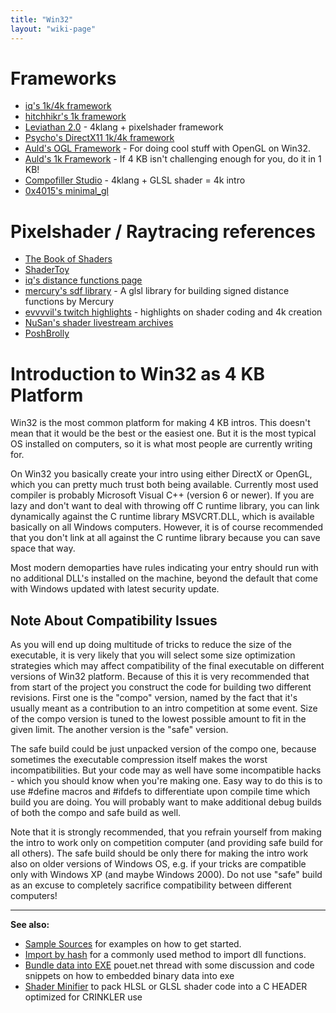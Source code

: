 ```yaml
---
title: "Win32"
layout: "wiki-page"
---
```


# Frameworks

* [iq's 1k/4k framework](https://github.com/in4k/isystem1k4k)
* [hitchhikr's 1k framework](https://github.com/in4k/1K-D3D-SW-OGL-FrameWorks)
* [Leviathan 2.0](https://github.com/armak/Leviathan-2.0) - 4klang + pixelshader framework
* [Psycho's DirectX11 1k/4k framework](https://github.com/psycholns/TinyDX11)
* [Auld's OGL Framework](aulds-ogl-framework) - For doing cool stuff with OpenGL on Win32.
* [Auld's 1k Framework](https://github.com/in4k/1K_FrameWork_VC2005) - If 4 KB isn't challenging enough for you, do it in 1 KB!
* [Compofiller Studio](http://www.kameli.net/compofillerstudio/) - 4klang + GLSL shader = 4k intro
* [0x4015's minimal_gl](https://github.com/yosshin4004/minimal_gl)

# Pixelshader / Raytracing references

* [The Book of Shaders](https://thebookofshaders.com/)
* [ShaderToy](http://shadertoy.com)
* [iq's distance functions page](https://www.iquilezles.org/www/articles/distfunctions/distfunctions.htm)
* [mercury's sdf library](http://mercury.sexy/hg_sdf/) - A glsl library for building signed distance functions by Mercury
* [evvvvil's twitch highlights](https://www.twitch.tv/evvvvil_/videos) - highlights on shader coding and 4k creation
* [NuSan's shader livestream archives](https://www.youtube.com/channel/UCdiiD1ukw39XTRj9h6LKCeQ/videos)
* [PoshBrolly](https://www.poshbrolly.net/)

# Introduction to Win32 as 4 KB Platform

Win32 is the most common platform for making 4 KB intros. This doesn't mean that it would be the best or the easiest one. But it is the most typical OS installed on computers, so it is what most people are currently writing for.

On Win32 you basically create your intro using either DirectX or OpenGL, which you can pretty much trust both being available. Currently most used compiler is probably Microsoft Visual C++ (version 6 or newer). If you are lazy and don't want to deal with throwing off C runtime library, you can link dynamically against the C runtime library MSVCRT.DLL, which is available basically on all Windows computers. However, it is of course recommended that you don't link at all against the C runtime library because you can save space that way.

Most modern demoparties have rules indicating your entry should run with no additional DLL's installed on the machine, beyond the default that come with Windows updated with latest security update.

## Note About Compatibility Issues

As you will end up doing multitude of tricks to reduce the size of the executable, it is very likely that you will select some size optimization strategies which may affect compatibility of the final executable on different versions of Win32 platform. Because of this it is very recommended that from start of the project you construct the code for building two different revisions. First one is the "compo" version, named by the fact that it's usually meant as a contribution to an intro competition at some event. Size of the compo version is tuned to the lowest possible amount to fit in the given limit. The another version is the "safe" version.

The safe build could be just unpacked version of the compo one, because sometimes the executable compression itself makes the worst incompatibilities. But your code may as well have some incompatible hacks - which you should know when you're making one. Easy way to do this is to use #define macros and #ifdefs to differentiate upon compile time which build you are doing. You will probably want to make additional debug builds of both the compo and safe build as well.

Note that it is strongly recommended, that you refrain yourself from making the intro to work only on competition computer (and providing safe build for all others). The safe build should be only there for making the intro work also on older versions of Windows OS, e.g. if your tricks are compatible only with Windows XP (and maybe Windows 2000). Do not use "safe" build as an excuse to completely sacrifice compatibility between different computers!

* * *

**See also:**

*   [Sample Sources](sample-sources) for examples on how to get started.
*   [Import by hash](import-by-hash) for a commonly used method to import dll functions.
*   [Bundle data into EXE](http://www.pouet.net/topic.php?which=7376) pouet.net thread with some discussion and code snippets on how to embedded binary data into exe
*   [Shader Minifier](http://www.ctrl-alt-test.fr/glsl-minifier/) to pack HLSL or GLSL shader code into a C HEADER optimized for CRINKLER use

